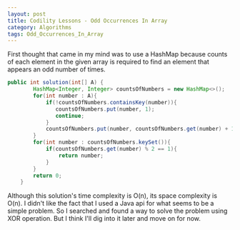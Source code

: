 ```yaml
---
layout: post
title: Codility Lessons - Odd Occurrences In Array
category: Algorithms
tags: Odd_Occurrences_In_Array
---
```


First thought that came in my mind was to use a HashMap because counts of each element in the given array is required to find an element that appears an odd number of times.


```java
public int solution(int[] A) {
        HashMap<Integer, Integer> countsOfNumbers = new HashMap<>();
        for(int number : A){
            if(!countsOfNumbers.containsKey(number)){
               countsOfNumbers.put(number, 1);
               continue;
            }
            countsOfNumbers.put(number, countsOfNumbers.get(number) + 1);
        }
        for(int number : countsOfNumbers.keySet()){
            if(countsOfNumbers.get(number) % 2 == 1){
                return number;
            }
        }
        return 0;
    }
```

Although this solution's time complexity is O(n), its space complexity is O(n). I didn't like the fact that I used a Java api for what seems to be a simple problem. So I searched and found a way to solve the problem using XOR operation. But I think I'll dig into it later and move on for now.
